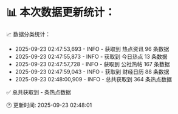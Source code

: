 📊 本次数据更新统计：
==========================

📈 数据分类统计：
- 2025-09-23 02:47:53,693 - INFO - 获取到 热点资讯 96 条数据
- 2025-09-23 02:47:55,873 - INFO - 获取到 今日热点 13 条数据
- 2025-09-23 02:47:57,728 - INFO - 获取到 公社热帖 167 条数据
- 2025-09-23 02:47:59,043 - INFO - 获取到 财经日历 88 条数据
- 2025-09-23 02:48:00,909 - INFO - 总共获取到 364 条热点数据

✅ 总共获取到 - 条热点数据

🕐 更新时间: 2025-09-23 02:48:01
